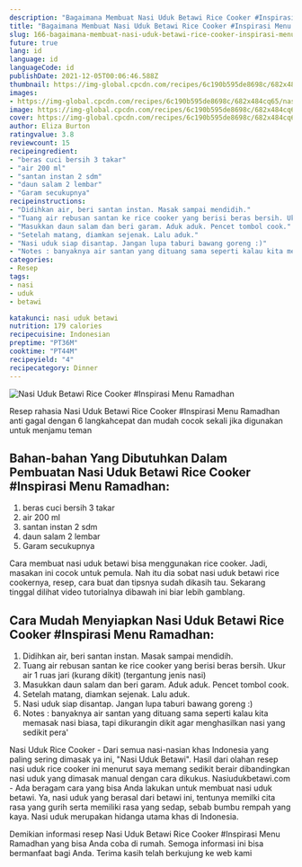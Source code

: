 ```yaml
---
description: "Bagaimana Membuat Nasi Uduk Betawi Rice Cooker #Inspirasi Menu Ramadhan, Lezat Sekali"
title: "Bagaimana Membuat Nasi Uduk Betawi Rice Cooker #Inspirasi Menu Ramadhan, Lezat Sekali"
slug: 166-bagaimana-membuat-nasi-uduk-betawi-rice-cooker-inspirasi-menu-ramadhan-lezat-sekali
future: true
lang: id
language: id
languageCode: id
publishDate: 2021-12-05T00:06:46.588Z 
thumbnail: https://img-global.cpcdn.com/recipes/6c190b595de8698c/682x484cq65/nasi-uduk-betawi-rice-cooker-inspirasi-menu-ramadhan-foto-resep-utama.png
images:
- https://img-global.cpcdn.com/recipes/6c190b595de8698c/682x484cq65/nasi-uduk-betawi-rice-cooker-inspirasi-menu-ramadhan-foto-resep-utama.png
image: https://img-global.cpcdn.com/recipes/6c190b595de8698c/682x484cq65/nasi-uduk-betawi-rice-cooker-inspirasi-menu-ramadhan-foto-resep-utama.png
cover: https://img-global.cpcdn.com/recipes/6c190b595de8698c/682x484cq65/nasi-uduk-betawi-rice-cooker-inspirasi-menu-ramadhan-foto-resep-utama.png
author: Eliza Burton
ratingvalue: 3.8
reviewcount: 15
recipeingredient:
- "beras cuci bersih 3 takar"
- "air 200 ml"
- "santan instan 2 sdm"
- "daun salam 2 lembar"
- "Garam secukupnya"
recipeinstructions:
- "Didihkan air, beri santan instan. Masak sampai mendidih."
- "Tuang air rebusan santan ke rice cooker yang berisi beras bersih. Ukur air 1 ruas jari (kurang dikit) (tergantung jenis nasi)"
- "Masukkan daun salam dan beri garam. Aduk aduk. Pencet tombol cook."
- "Setelah matang, diamkan sejenak. Lalu aduk."
- "Nasi uduk siap disantap. Jangan lupa taburi bawang goreng :)"
- "Notes : banyaknya air santan yang dituang sama seperti kalau kita memasak nasi biasa, tapi dikurangin dikit agar menghasilkan nasi yang sedikit pera&#39;"
categories:
- Resep
tags:
- nasi
- uduk
- betawi

katakunci: nasi uduk betawi 
nutrition: 179 calories
recipecuisine: Indonesian
preptime: "PT36M"
cooktime: "PT44M"
recipeyield: "4"
recipecategory: Dinner
---
```



![Nasi Uduk Betawi Rice Cooker #Inspirasi Menu Ramadhan](https://img-global.cpcdn.com/recipes/6c190b595de8698c/682x484cq65/nasi-uduk-betawi-rice-cooker-inspirasi-menu-ramadhan-foto-resep-utama.png)

Resep rahasia Nasi Uduk Betawi Rice Cooker #Inspirasi Menu Ramadhan  anti gagal dengan 6 langkahcepat dan mudah cocok sekali jika digunakan untuk menjamu teman

<!--inarticleads1-->

## Bahan-bahan Yang Dibutuhkan Dalam Pembuatan Nasi Uduk Betawi Rice Cooker #Inspirasi Menu Ramadhan:

1. beras cuci bersih 3 takar
1. air 200 ml
1. santan instan 2 sdm
1. daun salam 2 lembar
1. Garam secukupnya

Cara membuat nasi uduk betawi bisa menggunakan rice cooker. Jadi, masakan ini cocok untuk pemula. Nah itu dia sobat nasi uduk betawi rice cookernya, resep, cara buat dan tipsnya sudah dikasih tau. Sekarang tinggal dilihat video tutorialnya dibawah ini biar lebih gamblang. 

<!--inarticleads2-->

## Cara Mudah Menyiapkan Nasi Uduk Betawi Rice Cooker #Inspirasi Menu Ramadhan:

1. Didihkan air, beri santan instan. Masak sampai mendidih.
1. Tuang air rebusan santan ke rice cooker yang berisi beras bersih. Ukur air 1 ruas jari (kurang dikit) (tergantung jenis nasi)
1. Masukkan daun salam dan beri garam. Aduk aduk. Pencet tombol cook.
1. Setelah matang, diamkan sejenak. Lalu aduk.
1. Nasi uduk siap disantap. Jangan lupa taburi bawang goreng :)
1. Notes : banyaknya air santan yang dituang sama seperti kalau kita memasak nasi biasa, tapi dikurangin dikit agar menghasilkan nasi yang sedikit pera&#39;


Nasi Uduk Rice Cooker - Dari semua nasi-nasian khas Indonesia yang paling sering dimasak ya ini, &#34;Nasi Uduk Betawi&#34;. Hasil dari olahan resep nasi uduk rice cooker ini menurut saya memang sedikit berair dibandingkan nasi uduk yang dimasak manual dengan cara dikukus. Nasiudukbetawi.com - Ada beragam cara yang bisa Anda lakukan untuk membuat nasi uduk betawi. Ya, nasi uduk yang berasal dari betawi ini, tentunya memilki cita rasa yang gurih serta memiliki rasa yang sedap, sebab bumbu rempah yang kaya. Nasi uduk merupakan hidanga utama khas di Indonesia. 

Demikian informasi  resep Nasi Uduk Betawi Rice Cooker #Inspirasi Menu Ramadhan   yang bisa Anda coba di rumah. Semoga informasi ini bisa bermanfaat bagi Anda. Terima kasih telah berkujung ke web kami
